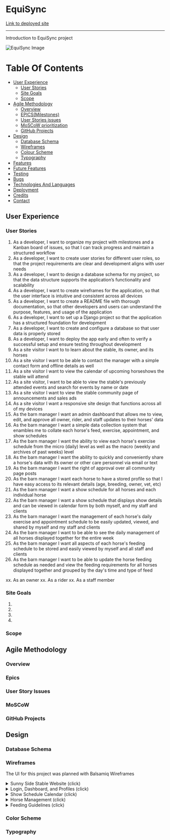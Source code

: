 # EquiSync
[Link to deployed site](https://)
<hr>
Introduction to EquiSync project

![EquiSync Image](./assets/...)

# Table Of Contents

-   [User Experience](#user-experience)
    -   [User Stories](#user-stories)
    -   [Site Goals](#site-goals)
    -   [Scope](#scope)
-   [Agile Methodology](#Agile-Methodology)
    -   [Overview](#overview)
    -   [EPICS(Milestones)](#epicsmilestones)
    -   [User Stories issues](#user-stories-issues)
    -   [MoSCoW prioritization](#moscow-prioritization)
    -   [GitHub Projects](#github-projects)
-   [Design](#design)
    -   [Database Schema](#Database-Schema)
    -   [Wireframes](#Wireframes)
    -   [Colour Scheme](#colour-scheme)
    -   [Typography](#Typography)
-   [Features](#features)
-   [Future Features](#future-features)
-   [Testing](#testing)
-   [Bugs](#Bugs)
-   [Technologies And Languages](#technologies-and-languages)
-   [Deployment](#deployment)
-   [Credits](#credits)
-   [Contact](#contact)


## User Experience

### User Stories

1. As a developer, I want to organize my project with milestones and a Kanban board of issues, so that I can track progress and maintain a structured workflow
2. As a developer, I want to create user stories for different user roles, so that the project requirements are clear and development aligns with user needs
3. As a developer, I want to design a database schema for my project, so that the data structure supports the application’s functionality and scalability
4. As a developer, I want to create wireframes for the application, so that the user interface is intuitive and consistent across all devices
5. As a developer, I want to create a README file with thorough documentation, so that other developers and users can understand the purpose, features, and usage of the application
6. As a developer, I want to set up a Django project so that the application has a structured foundation for development
7. As a developer, I want to create and configure a database so that user data is properly stored
8. As a developer, I want to deploy the app early and often to verify a successful setup and ensure testing throughout development
9. As a site visitor I want to to learn about the stable, its owner, and its horses
10. As a site visitor I want to be able to contact the manager with a simple contact form and offline details as well
11. As a site visitor I want to view the calendar of upcoming horseshows the stable will attend
12. As a site visitor, I want to be able to view the stable's previously attended events and search for events by name or date
13. As a site visitor I want to view the stable community page of announcements and sales ads
14. As a site visitor I want a responsive site design that functions across all of my devices
15. As the barn manager I want an admin dashboard that allows me to view, edit, and approve all owner, rider, and staff updates to their horses' data
16. As the barn manager I want a simple data collection system that enambles me to collate each horse's feed, exercise, appointment, and show schedules
17. As the barn manager I want the ability to view each horse's exercise schedule from the micro (daily) level as well as the macro (weekly and archives of past weeks) level
18. As the barn manager I want the ability to quickly and conveniently share a horse's data with its owner or other care personnel via email or text
19. As the barn manager I want the right of approval over all community page posts
20. As the barn manager I want each horse to have a stored profile so that I have easy access to its relevant details (age, breeding, owner, vet, etc)
21. As the barn manager I want a show schedule for all horses and each individual horse
22. As the barn manager I want a show schedule that displays show details and can be viewed in calendar form by both myself, and my staff and clients
23. As the barn manager I want the management of each horse's daily exercise and appointment schedule to be easily updated, viewed, and shared by myself and my staff and clients
24. As the barn manager I want to be able to see the daily management of all horses displayed together for the entire week
25. As the barn manager I want all aspects of each horse's feeding schedule to be stored and easily viewed by myself and all staff and clients
26. As the barn manager I want to be able to update the horse feeding schedule as needed and view the feeding requirements for all horses displayed together and grouped by the day's time and type of feed




xx. As an owner
xx. As a rider
xx. As a staff member


### Site Goals

1. 
2. 
3. 
4. 

### Scope


## Agile Methodology

### Overview

### Epics

### User Story Issues

### MoSCoW

### GitHub Projects


## Design

### Database Schema

### Wireframes
The UI for this project was planned with Balsamiq Wireframes

<details>
  <summary>Sunny Side Stable Website (click)</summary>
  
  - **Home**  
    ![Home](./assets/readme-images/wireframes/home.png)
  - **Our Horses**  
    ![Our Horses](./assets/readme-images/wireframes/our-horses.png)
  - **Our Community**  
    ![Our Community](./assets/readme-images/wireframes/our-community.png)
  - **Error 404**  
    ![404](./assets/readme-images/wireframes/404.png)

</details>

<details>
  <summary>Login, Dashboard, and Profiles (click)</summary>
  
  - **Login**  
    ![Login](./assets/readme-images/wireframes/login.png)
  - **Admin**  
    ![Admin](./assets/readme-images/wireframes/admin.png)
  - **User**  
    ![User](./assets/readme-images/wireframes/user.png)
  - **Horse Profile**  
    ![Horse](./assets/readme-images/wireframes/horse.png)
  
</details>

<details>
  <summary>Show Schedule Calendar (click)</summary>
  
  - **Show Schedule**  
    ![Show](./assets/readme-images/wireframes/show.png)
  - **Individual Horse Show Schedule**  
    ![Horse Show](./assets/readme-images/wireframes/horse-show.png)
  
</details>

<details>
  <summary>Horse Management (click)</summary>
  
  - **Stable Management**  
    ![Stable Management](./assets/readme-images/wireframes/stable.png)
  - **Individual Management**  
    ![Individual Management](./assets/readme-images/wireframes/management.png)

</details>

<details>
  <summary>Feeding Guidelines (click)</summary>
  
  - **Stable Feeding Guidelines**  
    ![Stable Feed](./assets/readme-images/wireframes/feed.png)
  - **Individual Feeding Guidelines**  
    ![Individual Feed](./assets/readme-images/wireframes/horse-feed.png)

</details>

### Color Scheme

### Typography